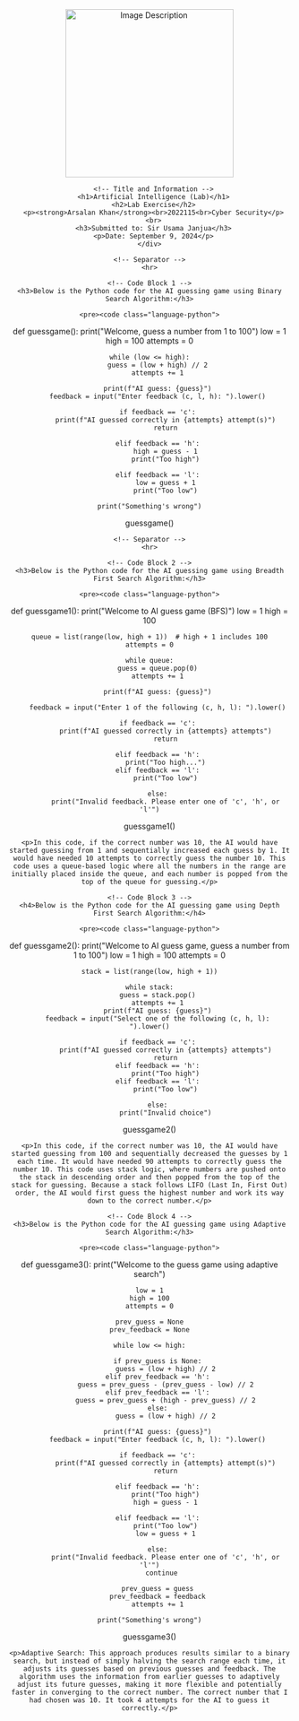 <!DOCTYPE html>
<html lang="en">
<head>
    <meta charset="UTF-8">
    <meta name="viewport" content="width=device-width, initial-scale=1.0">
    <title>AI Lab Exercise</title>
    <!-- Include Prism.js CSS -->
    <link href="https://cdnjs.cloudflare.com/ajax/libs/prism/1.29.0/themes/prism.min.css" rel="stylesheet" />
    <!-- Include Prism.js JavaScript -->
    <script src="https://cdnjs.cloudflare.com/ajax/libs/prism/1.29.0/prism.min.js"></script>
</head>
<body>
    <!-- Centered content -->
    <div align="center">
      <!-- Image -->
      <img src="https://github.com/user-attachments/assets/aa697654-16be-4b74-9d79-e035dc95833d" alt="Image Description" width="300px">
      
      <!-- Title and Information -->
      <h1>Artificial Intelligence (Lab)</h1>
      <h2>Lab Exercise</h2>
      <p><strong>Arsalan Khan</strong><br>2022115<br>Cyber Security</p>
      <br>
      <h3>Submitted to: Sir Usama Janjua</h3>
      <p>Date: September 9, 2024</p>
    </div>

    <!-- Separator -->
    <hr>

    <!-- Code Block 1 -->
    <h3>Below is the Python code for the AI guessing game using Binary Search Algorithm:</h3>

    <pre><code class="language-python">
def guessgame():
    print("Welcome, guess a number from 1 to 100")
    low = 1
    high = 100
    attempts = 0
    
    while (low <= high):
        guess = (low + high) // 2
        attempts += 1
        
        print(f"AI guess: {guess}")
        feedback = input("Enter feedback (c, l, h): ").lower()
        
        if feedback == 'c':
            print(f"AI guessed correctly in {attempts} attempt(s)")
            return
    
        elif feedback == 'h':
            high = guess - 1
            print("Too high")
        
        elif feedback == 'l':
            low = guess + 1
            print("Too low")
        
    print("Something's wrong")
    
guessgame()
    </code></pre>

    <!-- Separator -->
    <hr>

    <!-- Code Block 2 -->
    <h3>Below is the Python code for the AI guessing game using Breadth First Search Algorithm:</h3>

    <pre><code class="language-python">
def guessgame1():
    print("Welcome to AI guess game (BFS)")
    low = 1
    high = 100
    
    queue = list(range(low, high + 1))  # high + 1 includes 100
    attempts = 0
    
    while queue:
        guess = queue.pop(0)
        attempts += 1
        
        print(f"AI guess: {guess}")
        
        feedback = input("Enter 1 of the following (c, h, l): ").lower()
        
        if feedback == 'c':
            print(f"AI guessed correctly in {attempts} attempts")
            return
        
        elif feedback == 'h':
            print("Too high...")
        elif feedback == 'l':
            print("Too low")
        
        else:
            print("Invalid feedback. Please enter one of 'c', 'h', or 'l'")
        
guessgame1()
    </code></pre>

    <p>In this code, if the correct number was 10, the AI would have started guessing from 1 and sequentially increased each guess by 1. It would have needed 10 attempts to correctly guess the number 10. This code uses a queue-based logic where all the numbers in the range are initially placed inside the queue, and each number is popped from the top of the queue for guessing.</p>

    <!-- Code Block 3 -->
    <h4>Below is the Python code for the AI guessing game using Depth First Search Algorithm:</h4>

    <pre><code class="language-python">
def guessgame2():
    print("Welcome to AI guess game, guess a number from 1 to 100")
    low = 1 
    high = 100
    attempts = 0
    
    stack = list(range(low, high + 1))
    
    while stack:
        guess = stack.pop()
        attempts += 1
        print(f"AI guess: {guess}")
        feedback = input("Select one of the following (c, h, l): ").lower()
        
        if feedback == 'c':
            print(f"AI guessed correctly in {attempts} attempts")
            return
        elif feedback == 'h':
            print("Too high")
        elif feedback == 'l':
            print("Too low")
        
        else:
            print("Invalid choice")
        
guessgame2()
    </code></pre>

    <p>In this code, if the correct number was 10, the AI would have started guessing from 100 and sequentially decreased the guesses by 1 each time. It would have needed 90 attempts to correctly guess the number 10. This code uses stack logic, where numbers are pushed onto the stack in descending order and then popped from the top of the stack for guessing. Because a stack follows LIFO (Last In, First Out) order, the AI would first guess the highest number and work its way down to the correct number.</p>

    <!-- Code Block 4 -->
    <h3>Below is the Python code for the AI guessing game using Adaptive Search Algorithm:</h3>

    <pre><code class="language-python">
def guessgame3():
    print("Welcome to the guess game using adaptive search")
    
    low = 1
    high = 100
    attempts = 0
    
    prev_guess = None
    prev_feedback = None
    
    while low <= high:
        
        if prev_guess is None:
            guess = (low + high) // 2
        elif prev_feedback == 'h':
            guess = prev_guess - (prev_guess - low) // 2
        elif prev_feedback == 'l':
            guess = prev_guess + (high - prev_guess) // 2
        else:
            guess = (low + high) // 2
        
        print(f"AI guess: {guess}")
        feedback = input("Enter feedback (c, h, l): ").lower()
        
        if feedback == 'c':
            print(f"AI guessed correctly in {attempts} attempt(s)")
            return
        
        elif feedback == 'h':
            print("Too high")
            high = guess - 1
            
        elif feedback == 'l':
            print("Too low")
            low = guess + 1
        
        else:
            print("Invalid feedback. Please enter one of 'c', 'h', or 'l'")
            continue  
        
        prev_guess = guess
        prev_feedback = feedback
        attempts += 1
    
    print("Something's wrong")

guessgame3()
    </code></pre>

    <p>Adaptive Search: This approach produces results similar to a binary search, but instead of simply halving the search range each time, it adjusts its guesses based on previous guesses and feedback. The algorithm uses the information from earlier guesses to adaptively adjust its future guesses, making it more flexible and potentially faster in converging to the correct number. The correct number that I had chosen was 10. It took 4 attempts for the AI to guess it correctly.</p>
</body>
</html>
